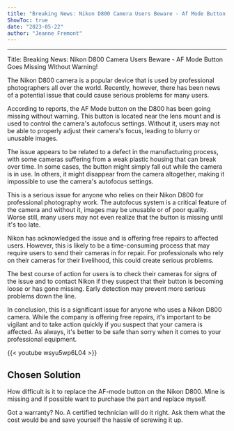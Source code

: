 ```yaml
---
title: "Breaking News: Nikon D800 Camera Users Beware - Af Mode Button Goes Missing Without Warning!"
ShowToc: true 
date: "2023-05-22"
author: "Jeanne Fremont"
---
```

*****
Title: Breaking News: Nikon D800 Camera Users Beware - AF Mode Button Goes Missing Without Warning!

The Nikon D800 camera is a popular device that is used by professional photographers all over the world. Recently, however, there has been news of a potential issue that could cause serious problems for many users.

According to reports, the AF Mode button on the D800 has been going missing without warning. This button is located near the lens mount and is used to control the camera's autofocus settings. Without it, users may not be able to properly adjust their camera's focus, leading to blurry or unusable images.

The issue appears to be related to a defect in the manufacturing process, with some cameras suffering from a weak plastic housing that can break over time. In some cases, the button might simply fall out while the camera is in use. In others, it might disappear from the camera altogether, making it impossible to use the camera's autofocus settings.

This is a serious issue for anyone who relies on their Nikon D800 for professional photography work. The autofocus system is a critical feature of the camera and without it, images may be unusable or of poor quality. Worse still, many users may not even realize that the button is missing until it's too late.

Nikon has acknowledged the issue and is offering free repairs to affected users. However, this is likely to be a time-consuming process that may require users to send their cameras in for repair. For professionals who rely on their cameras for their livelihood, this could create serious problems.

The best course of action for users is to check their cameras for signs of the issue and to contact Nikon if they suspect that their button is becoming loose or has gone missing. Early detection may prevent more serious problems down the line.

In conclusion, this is a significant issue for anyone who uses a Nikon D800 camera. While the company is offering free repairs, it's important to be vigilant and to take action quickly if you suspect that your camera is affected. As always, it's better to be safe than sorry when it comes to your professional equipment.

{{< youtube wsyu5wp6L04 >}} 



## Chosen Solution
 How difficult is it to replace the AF-mode button on the Nikon D800.  Mine is missing and if possible want to purchase the part and replace myself.

 Got a warranty?
No.
A certified technician will do it right.
Ask them what the cost would be and save yourself the hassle of screwing it up.





